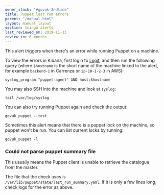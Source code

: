 ```yaml
---
owner_slack: "#govuk-2ndline"
title: Puppet last run errors
parent: "/manual.html"
layout: manual_layout
section: Icinga alerts
last_reviewed_on: 2019-11-13
review_in: 6 months
---
```


This alert triggers when there's an error while running Puppet on a machine.

To view the errors in Kibana, first login to [Logit](/manual/logit.html), and then
run the following query (where `$hostname` is the short name of the machine
linked to the alert, for example `backend-1` in Carrenza or `ip-10-1-2-3` in AWS):

`syslog_program:"puppet-agent" AND host:$hostname`

You may also SSH into the machine and look at `syslog`:

```
tail /var/log/syslog
```

You can also try running Puppet again and check the output:

```
govuk_puppet --test
```

Sometimes this alert means that there is a puppet lock on the machine, so puppet won't be run. You can list current locks by running:

```
govuk_puppet -l
```

### Could not parse puppet summary file

This usually means the Puppet client is unable to retrieve the catalogue from the master.

The file that the check uses is `/var/lib/puppet/state/last_run_summary.yaml`. If it is only a few lines long, check logs for the error as above.
